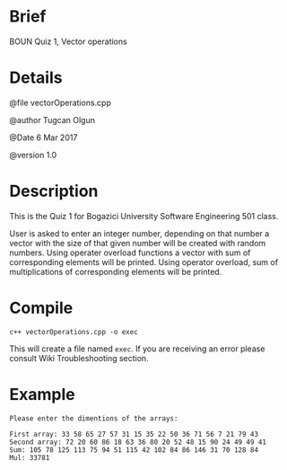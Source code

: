 # Brief
BOUN Quiz 1, Vector operations

# Details
@file vectorOperations.cpp

@author Tugcan Olgun

@Date 6 Mar 2017

@version 1.0

# Description
This is the Quiz 1 for Bogazici University Software Engineering 501 class.

User is asked to enter an integer number, depending on that number
a vector with the size of that given number will be created with random numbers.
Using operater overload functions a vector with sum of corresponding elements will be printed.
Using operator overload, sum of multiplications of corresponding elements will be printed.

# Compile
``c++ vectorOperations.cpp -o exec``

This will create a file named ``exec``. If you are receiving an error please consult Wiki Troubleshooting section.

# Example
```
Please enter the dimentions of the arrays:

First array: 33 58 65 27 57 31 15 35 22 50 36 71 56 7 21 79 43
Second array: 72 20 60 86 18 63 36 80 20 52 48 15 90 24 49 49 41
Sum: 105 78 125 113 75 94 51 115 42 102 84 86 146 31 70 128 84
Mul: 33781
```
